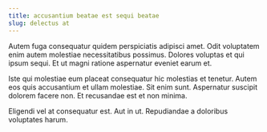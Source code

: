 ```yaml
---
title: accusantium beatae est sequi beatae
slug: delectus at
---
```


Autem fuga consequatur quidem perspiciatis adipisci amet. Odit voluptatem enim autem molestiae necessitatibus possimus. Dolores voluptas et qui ipsum sequi. Et ut magni ratione aspernatur eveniet earum et.

Iste qui molestiae eum placeat consequatur hic molestias et tenetur. Autem eos quis accusantium et ullam molestiae. Sit enim sunt. Aspernatur suscipit dolorem facere non. Et recusandae est et non minima.

Eligendi vel at consequatur est. Aut in ut. Repudiandae a doloribus voluptates harum.
